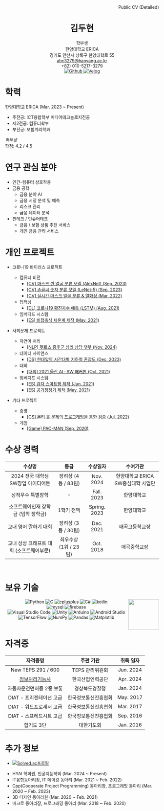 <div align = "right"> Public CV (Detailed) </div>

<div align='center'>

  # 김두현
  학부생  
  한양대학교 ERICA  
  경기도 안산시 상록구 한양대학로 55  
  abc3279@hanyang.ac.kr  
  +82) 010-5217-3279  
  <a href = "https://github.com/abc3279"> <img src="https://img.shields.io/badge/Github-181717.svg?&style=flat-square&logo=Github&logoColor=white" alt="Github"> </a>
  <a href = "https://velog.io/@abc3279/about"> <img src="https://img.shields.io/badge/-Blog-20C997.svg?&style=flat-square&logo=Velog&logoColor=white" alt="Velog"> </a> 

</div>

# 학력
한양대학교 ERICA (Mar. 2023 ~ Present)
- 주전공: ICT융합학부 미디어테크놀로지전공
- 제2전공: 컴퓨터학부
- 부전공: 보험계리학과

_학부생_  
학점: 4.2 / 4.5

# 연구 관심 분야
- 인간-컴퓨터 상호작용
- 금융 공학
  - 금융 분야 AI
  - 금융 시장 분석 및 예측
  - 리스크 관리
  - 금융 데이터 분석
- 핀테크 / 인슈어테크
  - 금융 / 보험 상품 추천 서비스
  - 개인 금융 관리 서비스
 
# 개인 프로젝트
- 코로나19 바이러스 프로젝트
  - 컴퓨터 비전
    - [[CV] 마스크 낀 얼굴 분류 모델 (AlexNet) (Sep. 2023)](https://velog.io/@abc3279/%EB%A7%88%EC%8A%A4%ED%81%AC-%EC%96%BC%EA%B5%B4-%EB%B6%84%EB%A5%98-%EB%AA%A8%EB%8D%B8-AlexNet)
    - [[CV] 손글씨 숫자 분류 모델 (LeNet-5) (Sep. 2023)](https://velog.io/@abc3279/%EC%86%90%EA%B8%80%EC%94%A8-%EB%B6%84%EB%A5%98-%EB%AA%A8%EB%8D%B8-LeNet-5)
    - [[CV] 실시간 마스크 얼굴 분류 & 열화상 (Mar. 2022)](https://velog.io/@abc3279/CV-%EC%8B%A4%EC%8B%9C%EA%B0%84-%EB%A7%88%EC%8A%A4%ED%81%AC-%EC%96%BC%EA%B5%B4-%EB%B6%84%EB%A5%98-%EC%97%B4%ED%99%94%EC%83%81)
  - 딥러닝
    - [[DL] 코로나19 확진자수 예측 (LSTM) (Aug. 2021)](https://velog.io/@abc3279/%EC%BD%94%EB%A1%9C%EB%82%9819-%ED%99%95%EC%A7%84%EC%9E%90%EC%88%98-%EC%98%88%EC%B8%A1-LSTM)
  - 임베디드 시스템
    - [[ES] 비접촉식 체온계 제작 (May. 2021)](https://velog.io/@abc3279/%EB%B9%84%EC%A0%91%EC%B4%89%EC%8B%9D-%EC%B2%B4%EC%98%A8%EA%B3%84-%EC%A0%9C%EC%9E%91) 


- 사회문제 프로젝트
  - 자연어 처리
    - [[NLP] 펫로스 증후군 심리 상담 챗봇 (Nov. 2024)](https://velog.io/@abc3279/NLP-%ED%8E%AB%EB%A1%9C%EC%8A%A4-%EC%8B%AC%EB%A6%AC%EC%83%81%EB%8B%B4-%EC%B1%97%EB%B4%87)
  - 데이터 사이언스
    - [[DS] 한대앞역 시간대별 지하철 혼잡도 (Dec. 2023)](https://velog.io/@abc3279/%EC%A7%80%ED%95%98%EC%B2%A0)
  - 대회
    - [[대회] 2021 울산 AI · SW 해커톤 (Oct. 2021)](https://velog.io/@abc3279/2021-%EC%9A%B8%EC%82%B0-AI-SW-%ED%95%B4%EC%BB%A4%ED%86%A4) 
  - 임베디드 시스템
    - [[ES] 감자 스마트팜 제작 (Jun. 2021)](https://velog.io/@abc3279/ES-%EA%B0%90%EC%9E%90-%EC%8A%A4%EB%A7%88%ED%8A%B8%ED%8C%9C-%EC%A0%9C%EC%9E%91)
    - [[ES] 공기청정기 제작 (May. 2021)](https://velog.io/@abc3279/%EA%B3%B5%EA%B8%B0%EC%B2%AD%EC%A0%95%EA%B8%B0-%EC%A0%9C%EC%9E%91)



- 기타 프로젝트
  - 증명
    - [[CS] 몬티 홀 문제의 프로그래밍을 통한 검증 (Jul. 2022)](https://velog.io/@abc3279/%EB%AA%AC%ED%8B%B0-%ED%99%80-%EB%AC%B8%EC%A0%9C%EC%9D%98-%ED%94%84%EB%A1%9C%EA%B7%B8%EB%9E%98%EB%B0%8D%EC%A0%81-%EC%A6%9D%EB%AA%85)
  - 게임
    - [[Game] PAC-MAN (Sep. 2020)](https://velog.io/@abc3279/PAC-MAN)
  
  
# 수상 경력
| 수상명 | 등급 |수상일자 | 수여기관 |
| :--: | :--: | :--: | :--: |
| 2024 전국 대학생 SW창업 아이디어톤 | 장려상 (4등 / 83팀) | Nov. 2024 | 한양대학교 ERICA SW중심대학 사업단 |
| 성적우수 특별장학 | - | Fall. 2023 | 한양대학교 |
| 소프트웨어인재 장학금 (입학 장학금) | 1학기 전액 | Spring. 2023 | 한양대학교 |
| 교내 영어 말하기 대회 | 장려상 (3등 / 30팀) | Dec. 2021 | 매곡고등학교장 |
| 교내 상상 크래프트 대회 (소프트웨어부문) | 최우수상 (1위 / 23팀) | Oct. 2018 | 매곡중학교장 |

</br>



# 보유 기술
<div align="center">
  <img align="right" src="https://github-readme-stats.vercel.app/api/top-langs/?username=abc3279&layout=compact&theme=dracula&langs_count=8" height=100px />
  <img src="https://img.shields.io/badge/Python-3776AB.svg?&style=flat-square&logo=Python&logoColor=white" alt="Python">
  <img src="https://img.shields.io/badge/C-A8B9CC.svg?&style=flat-square&logo=C&logoColor=white" alt="C">
  <img src="https://img.shields.io/badge/-C++-00599C.svg?&style=flat-square&logo=cplusplus&logoColor=white" alt="cplusplus">
  <img src="https://img.shields.io/badge/C%23-007ACC.svg?&style=flat-square&logo=cplusplus&logoColor=white" alt="C#">
  <img src="https://img.shields.io/badge/Kotlin-7F52FF.svg?&style=flat-square&logo=kotlin&logoColor=white" alt="kotlin">  
  </br>

  <img src="https://img.shields.io/badge/MySQL-4479A1.svg?&style=flat-square&logo=mysql&logoColor=white" alt="mysql">
  <img src="https://img.shields.io/badge/Firebase-DD2C00.svg?&style=flat-square&logo=firebase&logoColor=white" alt="firebase">  
  </br>

  <img src="https://img.shields.io/badge/Visual%20Studio%20Code-007ACC.svg?&style=flat-square&logo=Visual%20Studio%20Code&logoColor=white" alt="Visual Studio Code">
  <img src="https://img.shields.io/badge/Unity-F8F8F8.svg?&style=flat-square&logo=Unity&logoColor=black" alt="Unity">
  <img src="https://img.shields.io/badge/Arduino-00878F.svg?&style=flat-square&logo=arduino&logoColor=white" alt="Arduino">
  <img src="https://img.shields.io/badge/Android%20Studio-3DDC84.svg?&style=flat-square&logo=Android%20Studio&logoColor=white" alt="Android Studio">  
  </br>

  <img src="https://img.shields.io/badge/TensorFlow-FF6F00.svg?&style=flat-square&logo=tensorflow&logoColor=white" alt="TensorFlow">
  <img src="https://img.shields.io/badge/NumPy-013243.svg?&style=flat-square&logo=numpy&logoColor=white" alt="NumPy">
  <img src="https://img.shields.io/badge/Pandas-150458.svg?&style=flat-square&logo=pandas&logoColor=white" alt="Pandas">
  <img src="https://img.shields.io/badge/Matplotlib-0077B6.svg?&style=flat-square&logo=Matplotlib&logoColor=white" alt="Matplotlib">
  </br>
</div>

</br>

# 자격증
| 자격증명 | 주관 기관 | 취득 일자 |
| :--: | :--: | :--: |
| New TEPS 291 / 600 | TEPS 관리위원회 | Jun. 2024 |
| [정보처리기능사](https://velog.io/@abc3279/%EC%A0%95%EB%B3%B4%EC%B2%98%EB%A6%AC%EA%B8%B0%EB%8A%A5%EC%82%AC-%ED%9B%84%EA%B8%B0) | 한국산업인력공단 | Apr. 2024 |
| 자동차운전면허증 2종 보통 | 경상북도경찰청 | Jan. 2024 |
| DIAT - 프리젠테이션 고급 | 한국정보통신진흥협회 | May. 2017 |
| DIAT - 워드프로세서 고급 | 한국정보통신진흥협회 | Mar. 2017 |
| DIAT - 스프레드시트 고급 | 한국정보통신진흥협회 | Sep. 2016 |
| 합기도 3단 | 대한기도회 | Jan. 2016 |

# 추가 정보
- [![Solved.ac프로필](http://mazassumnida.wtf/api/mini/generate_badge?boj=abc3279)](https://solved.ac/abc3279)

</bn>

- HYAI 학회원, 인공지능학회 (Mar. 2024 ~ Present)
- IT융합동아리장, IT 메이킹 동아리 (Mar. 2021 ~ Feb. 2022)
- Cpp(Cooperate Project Programming) 동아리장, 프로그래밍 동아리 (Mar. 2020 ~ Feb. 2023)
- 3D 디자인 동아리원 (Mar. 2020 ~ Feb. 2021)
- 매크로 동아리장, 프로그래밍 동아리 (Mar. 2018 ~ Feb. 2020)  
